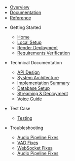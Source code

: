 - [Overview](README.md)
- [Documentation](README_docs.md)
- [Reference](README_reference.md)
<!-- Root sidebar -->

- Getting Started
  - [Home](README.md)
  - [Local Setup](docs/LOCAL_SETUP.md)
  - [Render Deployment](docs/RENDER_DEPLOYMENT.md)
  - [Requirements Verification](docs/REQUIREMENTS_VERIFICATION.md)

- Technical Documentation
  - [API Design](technical/API_DESIGN.md)
  - [System Architecture](reference/SYSTEM_DESIGN_CURRENT.md)
  - [Implementation Summary](reference/IMPLEMENTATION_SUMMARY.md)
  - [Database Setup](technical/DATABASE_SETUP.md)
  - [Streaming & Deployment](reference/STREAMING_AND_DEPLOYMENT.md)
  - [Voice Guide](reference/CONTINUOUS_VOICE_GUIDE.md)

- Test Case
  - [Testing](docs/TESTING.md)

- Troubleshooting
  - [Audio Pipeline Fixes](reference/AUDIO_PIPELINE_FIXES.md)
  - [VAD Fixes](reference/VAD_FIXES.md)
  - [WebSocket Fixes](reference/WEBSOCKET_FIXES.md)
  - [Audio Pipeline Fixes](reference/AUDIO_PIPELINE_FIXES.md)

  

